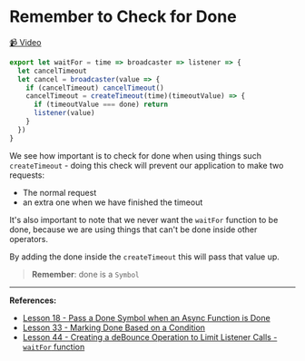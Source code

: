 # Remember to Check for Done

[📹 Video](https://egghead.io/lessons/egghead-remember-to-check-for-done)

```javascript
export let waitFor = time => broadcaster => listener => {
  let cancelTimeout
  let cancel = broadcaster(value => {
    if (cancelTimeout) cancelTimeout()
    cancelTimeout = createTimeout(time)(timeoutValue) => {
      if (timeoutValue === done) return
      listener(value)
    }
  })
}
```

We see how important is to check for done when using things such `createTimeout` - doing this check will prevent our application to make two requests:

- The normal request
- an extra one when we have finished the timeout

It's also important to note that we never want the `waitFor` function to be done, because we are using things that can't be done inside other operators.

By adding the done inside the `createTimeout` this will pass that value up.

> **Remember**: done is a `Symbol`

---

**References:**

- [Lesson 18 - Pass a Done Symbol when an Async Function is Done](https://egghead.io/lessons/egghead-pass-a-done-symbol-when-an-async-function-is-done)
- [Lesson 33 - Marking Done Based on a Condition](https://egghead.io/lessons/egghead-marking-done-based-on-a-condition)
- [Lesson 44 - Creating a deBounce Operation to Limit Listener Calls - `waitFor` function ](https://egghead.io/lessons/egghead-creating-a-debounce-operator-to-limit-listener-calls)
